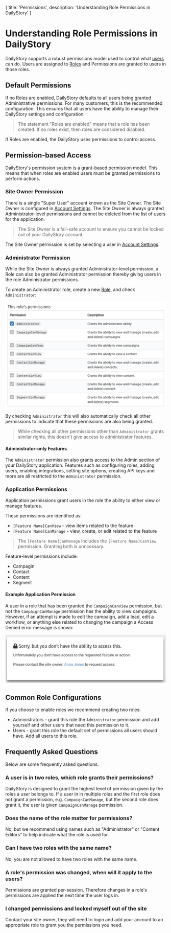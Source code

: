 {
title: 'Permissions',
description: 'Understanding Role Permissions in DailyStory'
}
# Understanding Role Permissions in DailyStory
DailyStory supports a robust permissions model used to control what [users](/account/users) can do. Users are assigned to [Roles](/account/roles) and Permissions are granted to users in those roles.

## Default Permissions
If no Roles are enabled, DailyStory defaults to all users being granted Administrative permissions. For many customers, this is the recommended configuration. This ensures that all users have the ability to manage their DailyStory settings and configuration.

> The statement "Roles are enabled" means that a role has been created. If no roles exist, then roles are considered disabled.

If Roles are enabled, the DailyStory uses permissions to control access.

## Permission-based Access
DailyStory's permission system is a grant-based permission model. This means that when roles are enabled users must be granted permissions to perform actions.

### Site Owner Permission
There is a single "Super User" account known as the Site Owner. The Site Owner is configured in [Account Settings](/account/settings). The Site Owner is always granted Administrator-level permissions and cannot be deleted from the list of [users](/account/users) for the application.

> The Site Owner is a fail-safe account to ensure you cannot be locked out of your DailyStory account.

The Site Owner permission is set by selecting a user in [Account Settings](/account/settings).

### Administrator Permission
While the Site Owner is always granted Administrator-level permission, a Role can also be granted Administrator permission thereby giving users in the role Administrator permissions.

To create an Administrator role, create a new [Role](/account/roles), and check `Administrator`:

![Administrator Permissions](/articles/account/permissions-01.png "Administrator Permissions")

By checking `Administrator` this will also automatically check all other permissions to indicate that these permissions are also being granted.

> While checking all other permissions other than `Administrator` grants similar rights, this doesn't give access to administrator features.

#### Administrator-only Features
The `Administrator` permission also grants access to the Admin section of your DailyStory application. Features such as configuring roles, adding users, enabling integrations, setting site options, creating API keys and more are all restricted to the `Administrator` permission.

### Application Permissions
Application permissions grant users in the role the ability to either view or manage features. 

These permissions are identified as:

* `[Feature Name]CanView` - view items related to the feature
* `[Feature Name]CanManage` - view, create, or edit related to the feature

> The `[Feature Name]CanManage` includes the `[Feature Name]CanView` permission. Granting both is unncessary.

Feature-level permissions include:

* Campagin
* Contact
* Content
* Segment

#### Example Application Permission
A user in a role that has been granted the `CampaignCanView` permission, but not the `CampaignCanManage` permission has the ability to view campaigns. However, if an attempt is made to edit the campaign, add a lead, edit a workflow, or anything else related to changing the campaign a Access Denied error message is shown:
	
![Access Denied](/articles/account/permissions-02.png "Access Denied")

## Common Role Configurations
If you choose to enable roles we recommend creating two roles:
	
* Administrators - grant this role the `Administrator` permission and add yourself and other users that need this permission to it.
* Users - grant this role the default set of permissions all users should have. Add all users to this role.
	
## Frequently Asked Questions
Below are some frequently asked questions.

### A user is in two roles, which role grants their permissions?
DailyStory is designed to grant the highest level of permission given by the roles a user belongs to. If a user in in multiple roles and the first role does not grant a permission, e.g. `CampaignCanManage`, but the second role does grant it, the user is given `CampaignCanManage` permission.

### Does the name of the role matter for permissions?
No, but we recommend using names such as "Administrator" or "Content Editors" to help indicate what the role is used for.

### Can I have two roles with the same name?
No, you are not allowed to have two roles with the same name.

### A role's permission was changed, when will it apply to the users?
Permissions are granted per-session. Therefore changes in a role's permissions are applied the next time the user logs in.

### I changed permissions and locked myself out of the site
Contact your site owner, they will need to login and add your account to an appropriate role to grant you the permissions you need.
